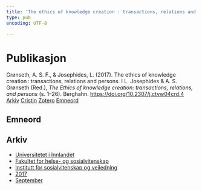 ```yaml
---
title: 'The ethics of knowledge creation : transactions, relations and persons'
type: pub
encoding: UTF-8

---
```

<h1>Publikasjon</h1>
<article id="csl-bib-container-DN784LPL" class="csl-bib-container">
  <div class="csl-bib-body"> <div class="csl-entry">Grønseth, A. S. F., &#38; Josephides, L. (2017). The ethics of knowledge creation : transactions, relations and persons. I L. Josephides &#38; A. S. Grønseth (Red.), <i>The Ethics of knowledge creation: transactions, relations, and persons</i> (s. 1–26). Berghahn. <a href="https://doi.org/10.2307/j.ctvw04crd.4">https://doi.org/10.2307/j.ctvw04crd.4</a></div> </div>
  <div class="csl-bib-buttons">
    <a href="#taxonomy-article-DN784LPL" alt="archive" class="csl-bib-button">Arkiv</a>
    <a href="https://app.cristin.no/results/show.jsf?id=1490748" alt="Cristin" class="csl-bib-button">Cristin</a>
    <a href="http://zotero.org/groups/5881554/items/DN784LPL" alt="Zotero" class="csl-bib-button">Zotero</a>
    <a href="#keywords-article-DN784LPL" alt="keywords" class="csl-bib-button">Emneord</a>
  </div>
  <div id="csl-bib-meta-container-DN784LPL"></div>
</article>
<div id="csl-bib-meta-DN784LPL" class="csl-bib-meta">
  <article id="keywords-article-DN784LPL" class="keywords-article">
    <h1>Emneord</h1>
    
  </article>
  <article id="taxonomy-article-DN784LPL" class="taxonomy-article">
    <h1>Arkiv</h1>
    <ul>
      <li>
        <a href="/nn/archive/?key=3DCRN523">Universitetet i Innlandet</a>
      </li>
      <li>
        <a href="/nn/archive/?key=IDKFS3MX">Fakultet for helse- og sosialvitenskap</a>
      </li>
      <li>
        <a href="/nn/archive/?key=CU4VFGCV">Institutt for sosialvitenskap og veiledning</a>
      </li>
      <li>
        <a href="/nn/archive/?key=7JQ4YUQB">2017</a>
      </li>
      <li>
        <a href="/nn/archive/?key=YYVHT2DN">September</a>
      </li>
    </ul>
  </article>
</div>
